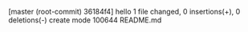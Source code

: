[master (root-commit) 36184f4] hello
 1 file changed, 0 insertions(+), 0 deletions(-)
 create mode 100644 README.md
